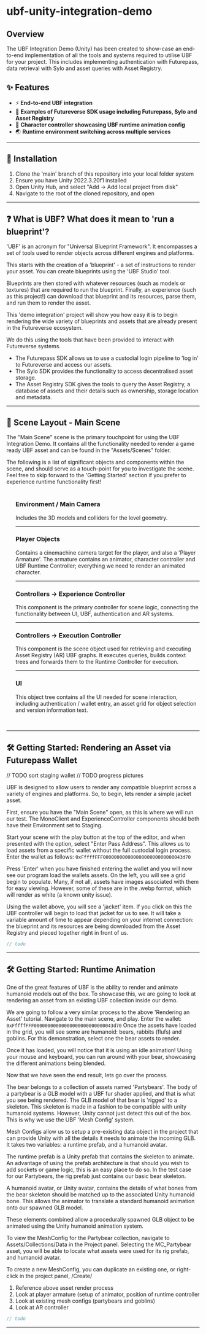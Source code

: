 # ubf-unity-integration-demo

## Overview

The UBF Integration Demo (Unity) has been created to show-case an end-to-end implementation of all the tools and systems required to utilise UBF for your project. 
This includes implementing authentication with Futurepass, data retrieval with Sylo and asset queries with Asset Registry. 

## ✨ Features

- ⚡ **End-to-end UBF integration**
- 🔗 **Examples of Futureverse SDK usage including Futurepass, Sylo and Asset Registry**
- 🏃 **Character controller showcasing UBF runtime animation config**
- 🌏 **Runtime environment switching across multiple services**
  
---

## 🧩 Installation

1. Clone the 'main' branch of this repository into your local folder system
2. Ensure you have Unity 2022.3.20f1 installed
3. Open Unity Hub, and select "Add -> Add local project from disk"
4. Navigate to the root of the cloned repository, and open
---

## ❓ What is UBF? What does it mean to 'run a blueprint'?

<p>'UBF' is an acronym for "Universal Blueprint Framework". It encompasses a set of tools used to render objects across different engines and platforms.

  This starts with the creation of a 'blueprint' - a set of instructions to render your asset. You can create blueprints using the 'UBF Studio' tool. 

Blueprints are then stored with whatever resources (such as models or textures) that are required to run the blueprint. 
Finally, an experience (such as this project!) can download that blueprint and its resources, parse them, and run them to render the asset.</p>

<p>This 'demo integration' project will show you how easy it is to begin rendering the wide variety of blueprints and assets that are already present in the Futureverse ecosystem.

  We do this using the tools that have been provided to interact with Futureverse systems. 
- The Futurepass SDK allows us to use a custodial login pipeline to 'log in' to Futureverse and access our assets. 
- The Sylo SDK provides the functionality to access decentralised asset storage.
- The Asset Registry SDK gives the tools to query the Asset Registry, a database of assets and their details such as ownership, storage location and metadata. </p>

---

## 🏡 Scene Layout - Main Scene
The "Main Scene" scene is the primary touchpoint for using the UBF Integration Demo. It contains all the functionality needed to render a game ready UBF asset and can be found in the "Assets/Scenes" folder.

The following is a list of significant objects and components within the scene, and should serve as a touch-point for you to investigate the scene. 
Feel free to skip forward to the 'Getting Started' section if you prefer to experience runtime functionality first!
<br><br>

<ul>
  
### Environment / Main Camera
Includes the 3D models and colliders for the level geometry.

---
### Player Objects 
Contains a cinemachine camera target for the player, and also a 'Player Armature'. The armature contains an animator, character controller and UBF Runtime Controller; everything we need to render an animated character.

---
### Controllers -> Experience Controller
This component is the primary controller for scene logic, connecting the functionality between UI, UBF, authentication and AR systems.

---
### Controllers -> Execution Controller
This component is the scene object used for retrieving and executing Asset Registry (AR) UBF graphs. It executes queries, builds context trees and forwards them to the Runtime Controller for execution.

---
### UI
This object tree contains all the UI needed for scene interaction, including authentication / wallet entry, an asset grid for object selection and version information text.
</ul>

<br>

---
## 🛠️ Getting Started: Rendering an Asset via Futurepass Wallet

// TODO sort staging wallet
// TODO progress pictures

UBF is designed to allow users to render any compatible blueprint across a variety of engines and platforms. 
So, to begin, lets render a simple jacket asset. 

First, ensure you have the "Main Scene" open, as this is where we will run our test. The MonoClient and ExperienceController components should both have their Environment set to Staging.

Start your scene with the play button at the top of the editor, and when presented with the option, select "Enter Pass Address". This allows us to load assets from a specific wallet without the full custodial login process. Enter the wallet as follows: 
`0xFffffFFF00000000000000000000000000043d70`

Press 'Enter' when you have finished entering the wallet and you will now see our program load the wallets assets. 
On the left, you will see a grid begin to populate. Many, if not all, assets have images associated with them for easy viewing. However, some of these are in the .webp format, which will render as white (a known unity issue). 

Using the wallet above, you will see a 'jacket' item. If you click on this the UBF controller will begin to load that jacket for us to see. It will take a variable amount of time to appear depending on your internet connection: the blueprint and its resources are being downloaded from the Asset Registry and pieced together right in front of us. 


```cs
// todo
```

---
## 🛠️ Getting Started: Runtime Animation

One of the great features of UBF is the ability to render and animate humanoid models out of the box. 
To showcase this, we are going to look at rendering an asset from an existing UBF collection inside our demo. 

We are going to follow a very similar process to the above 'Rendering an Asset' tutorial. 
Navigate to the main scene, and play. Enter the wallet: `0xFffffFFF00000000000000000000000000043d70`
Once the assets have loaded in the grid, you will see some are humanoid: bears, rabbits (flufs) and goblins. 
For this demonstration, select one the bear assets to render. 

Once it has loaded, you will notice that it is using an idle animation! Using your mouse and keyboard, you can run around with your bear, showcasing the different animations being blended.

Now that we have seen the end result, lets go over the process. 

The bear belongs to a collection of assets named 'Partybears'. The body of a partybear is a GLB model with a UBF fur shader applied, and that is what you see being rendered. The GLB model of that bear is 'rigged' to a skeleton. This skeleton is made in a fashion to be compatible with unity humanoid systems. However, Unity cannot just detect this out of the box. This is why we use the UBF 'Mesh Config' system. 

Mesh Configs allow us to setup a pre-existing data object in the project that can provide Unity with all the details it needs to animate the incoming GLB. It takes two variables: a runtime prefab, and a humanoid avatar. 

The runtime prefab is a Unity prefab that contains the skeleton to animate. An advantage of using the prefab architecture is that should you wish to add sockets or game logic, this is an easy place to do so. In the test case for our Partybears, the rig prefab just contains our basic bear skeleton. 

A humanoid avatar, or Unity avatar, contains the details of what bones from the bear skeleton should be matched up to the associated Unity humanoid bone. This allows the animator to translate a standard humanoid animation onto our spawned GLB model. 

These elements combined allow a procedurally spawned GLB object to be animated using the Unity humanoid animation system.

To view the MeshConfig for the Partybear collection, navigate to Assets/Collections/Data in the Project panel. Selecting the MC_Partybear asset, you will be able to locate what assets were used for its rig prefab, and humanoid avatar. 

To create a new MeshConfig, you can duplicate an existing one, or right-click in the project panel, /Create/

1. Reference above asset render process
2. Look at player armature (setup of animator, position of runtime controller
3. Look at existing mesh configs (partybears and goblins)
4. Look at AR controller
   
```cs
// todo
```

---

